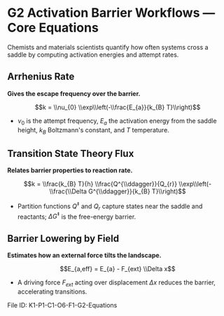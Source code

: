 # G2 Activation Barrier Workflows — Core Equations

Chemists and materials scientists quantify how often systems cross a saddle by computing activation energies and attempt rates.

## Arrhenius Rate
**Gives the escape frequency over the barrier.**

$$k = \\nu_{0} \\exp\\left(-\\frac{E_{a}}{k_{B} T}\\right)$$

- $\nu_{0}$ is the attempt frequency, $E_{a}$ the activation energy from the saddle height, $k_{B}$ Boltzmann's constant, and $T$ temperature.
## Transition State Theory Flux
**Relates barrier properties to reaction rate.**

$$k = \\frac{k_{B} T}{h} \\frac{Q^{\\ddagger}}{Q_{r}} \\exp\\left(-\\frac{\\Delta G^{\\ddagger}}{k_{B} T}\\right)$$

- Partition functions $Q^{\ddagger}$ and $Q_{r}$ capture states near the saddle and reactants; $\Delta G^{\ddagger}$ is the free-energy barrier.
## Barrier Lowering by Field
**Estimates how an external force tilts the landscape.**

$$E_{a,eff} = E_{a} - F_{ext} \\Delta x$$

- A driving force $F_{ext}$ acting over displacement $\Delta x$ reduces the barrier, accelerating transitions.

File ID: K1-P1-C1-O6-F1-G2-Equations
